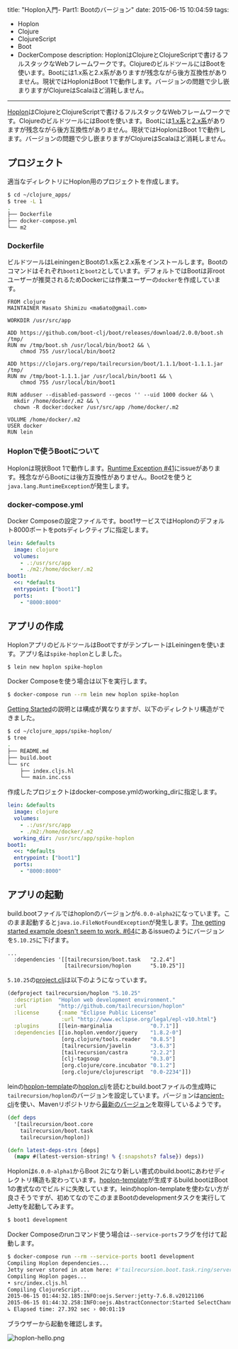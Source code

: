 title: "Hoplon入門- Part1: Bootのバージョン"
date: 2015-06-15 10:04:59
tags:
 - Hoplon
 - Clojure
 - ClojureScript
 - Boot
 - DockerCompose
description: HoplonはClojureとClojureScriptで書けるフルスタックなWebフレームワークです。ClojureのビルドツールにはBootを使います。Bootには1.x系と2.x系がありますが残念ながら後方互換性がありません。現状ではHoplonはBoot 1で動作します。バージョンの問題で少し嵌まりますがClojureはScalaほど消耗しません。
---

[Hoplon](http://hoplon.io/)はClojureとClojureScriptで書けるフルスタックなWebフレームワークです。ClojureのビルドツールにはBootを使います。Bootには[1.x系](https://github.com/tailrecursion/boot/)と[2.x系](https://github.com/boot-clj/boot)がありますが残念ながら後方互換性がありません。現状ではHoplonはBoot 1で動作します。バージョンの問題で少し嵌まりますがClojureはScalaほど消耗しません。

<!-- more -->

## プロジェクト

適当なディレクトリにHoplon用のプロジェクトを作成します。

```bash
$ cd ~/clojure_apps/
$ tree -L 1
.
├── Dockerfile
├── docker-compose.yml
└── m2
```

### Dockerfile

ビルドツールはLeiningenとBootの1.x系と2.x系をインストールします。Bootのコマンドはそれぞれ`boot1`と`boot2`としています。デフォルトではBootは非rootユーザーが推奨されるためDockerには作業ユーザーの`docker`を作成しています。


```bash:~/clojure_apps/Dockerfile
FROM clojure
MAINTAINER Masato Shimizu <ma6ato@gmail.com>

WORKDIR /usr/src/app

ADD https://github.com/boot-clj/boot/releases/download/2.0.0/boot.sh /tmp/
RUN mv /tmp/boot.sh /usr/local/bin/boot2 && \
    chmod 755 /usr/local/bin/boot2

ADD https://clojars.org/repo/tailrecursion/boot/1.1.1/boot-1.1.1.jar /tmp/
RUN mv /tmp/boot-1.1.1.jar /usr/local/bin/boot1 && \
    chmod 755 /usr/local/bin/boot1

RUN adduser --disabled-password --gecos '' --uid 1000 docker && \
  mkdir /home/docker/.m2 && \
  chown -R docker:docker /usr/src/app /home/docker/.m2

VOLUME /home/docker/.m2
USER docker
RUN lein
```

### Hoplonで使うBootについて

Hoplonは現状Boot 1で動作します。[Runtime Exception #41](https://github.com/tailrecursion/boot/issues/41)にissueがあります。残念ながらBootには後方互換性がありません。Boot2を使うと`java.lang.RuntimeException`が発生します。

### docker-compose.yml

Docker Composeの設定ファイルです。boot1サービスではHoplonのデフォルト8000ポートをpotsディレクティブに指定します。

```~/clojure_apps/docker-compose.yml
lein: &defaults
  image: clojure
  volumes:
    - .:/usr/src/app
    - ./m2:/home/docker/.m2
boot1:
  <<: *defaults
  entrypoint: ["boot1"]
  ports:
    - "8000:8000"
```

## アプリの作成

HoplonアプリのビルドツールはBootですがテンプレートはLeiningenを使います。アプリ名は`spike-hoplon`としました。

``` bash
$ lein new hoplon spike-hoplon
```

Docker Composeを使う場合は以下を実行します。

```bash
$ docker-compose run --rm lein new hoplon spike-hoplon
```

[Getting Started](http://hoplon.io/#/getting-started/)の説明とは構成が異なりますが、以下のディレクトリ構造ができました。

```bash
$ cd ~/clojure_apps/spike-hoplon/
$ tree 
.
├── README.md
├── build.boot
└── src
    ├── index.cljs.hl
    └── main.inc.css
```

作成したプロジェクトはdocker-compose.ymlのworking_dirに指定します。

```~/clojure_apps/docker-compose.yml
lein: &defaults
  image: clojure
  volumes:
    - .:/usr/src/app
    - ./m2:/home/docker/.m2
  working_dir: /usr/src/app/spike-hoplon
boot1:
  <<: *defaults
  entrypoint: ["boot1"]
  ports:
    - "8000:8000"
```

## アプリの起動

build.bootファイルではhoplonのバージョンが`6.0.0-alpha2`になっています。このまま起動すると`java.io.FileNotFoundException`が発生します。[The getting started example doesn't seem to work. #64](https://github.com/tailrecursion/hoplon/issues/64)にあるissueのようにバージョンを`5.10.25`に下げます。


```clj:~/clojure_apps/spike-hoplon/build.boot
...
  :dependencies '[[tailrecursion/boot.task   "2.2.4"]
                  [tailrecursion/hoplon      "5.10.25"]]
```

`5.10.25`の[project.clj](https://github.com/tailrecursion/hoplon/blob/5.10.25/project.clj)は以下のようになっています。

```clj
(defproject tailrecursion/hoplon "5.10.25"
  :description  "Hoplon web development environment."
  :url          "http://github.com/tailrecursion/hoplon"
  :license      {:name "Eclipse Public License"
                 :url "http://www.eclipse.org/legal/epl-v10.html"}
  :plugins      [[lein-marginalia            "0.7.1"]]
  :dependencies [[io.hoplon.vendor/jquery    "1.8.2-0"]
                 [org.clojure/tools.reader   "0.8.5"]
                 [tailrecursion/javelin      "3.6.3"]
                 [tailrecursion/castra       "2.2.2"]
                 [clj-tagsoup                "0.3.0"]
                 [org.clojure/core.incubator "0.1.2"]
                 [org.clojure/clojurescript  "0.0-2234"]])
```

leinの[hoplon-template](https://github.com/tailrecursion/hoplon-template)の[hoplon.clj](https://github.com/tailrecursion/hoplon-template/blob/master/src/leiningen/new/hoplon.clj)を読むとbuild.bootファイルの生成時に`tailrecursion/hoplon`のバージョンを設定しています。バージョンは[ancient-clj](https://github.com/xsc/ancient-clj)を使い、Mavenリポジトリから[最新のバージョン](https://clojars.org/tailrecursion/hoplon)を取得しているようです。

```clj:hoplon.clj
(def deps
  '[tailrecursion/boot.core
    tailrecursion/boot.task
    tailrecursion/hoplon])

(defn latest-deps-strs [deps]
  (mapv #(latest-version-string! % {:snapshots? false}) deps))
```

Hoplonは`6.0.0-alpha1`からBoot 2になり新しい書式のbuild.bootにあわせディレクトリ構造も変わっています。[hoplon-template](https://github.com/tailrecursion/hoplon-template)が生成するbuild.bootはBoot 1の書式なのでビルドに失敗しています。leinのhoplon-templateを使わない方が良さそうですが、初めてなのでこのままBootのdevelopmentタスクを実行してJettyを起動してみます。

```bash
$ boot1 development
```

Docker Composeのrunコマンド使う場合は`--service-ports`フラグを付けて起動します。

```bash
$ docker-compose run --rm --service-ports boot1 development
Compiling Hoplon dependencies...
Jetty server stored in atom here: #'tailrecursion.boot.task.ring/server...
Compiling Hoplon pages...
• src/index.cljs.hl
Compiling ClojureScript...
2015-06-15 01:44:32.185:INFO:oejs.Server:jetty-7.6.8.v20121106
2015-06-15 01:44:32.258:INFO:oejs.AbstractConnector:Started SelectChannelConnector@0.0.0.0:8000
↳ Elapsed time: 27.392 sec › 00:01:19
```

ブラウザーから起動を確認します。

![hoplon-hello.png](/2015/06/15/hoplon-install/hoplon-hello.png)
